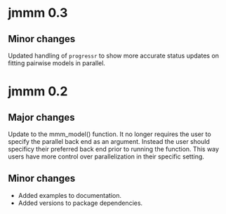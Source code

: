 # jmmm 0.3

## Minor changes
Updated handling of `progressr` to show more accurate status updates on fitting pairwise models in parallel. 

# jmmm 0.2

## Major changes
Update to the mmm_model() function. It no longer requires the user to specify the parallel back end as an argument. Instead the user should specificy their preferred back end prior to running the function. This way users have more control over parallelization in their specific setting.

## Minor changes
* Added examples to documentation.
* Added versions to package dependencies. 